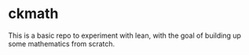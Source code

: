 # ckmath

This is a basic repo to experiment with lean, with the goal of building up some mathematics from scratch.
